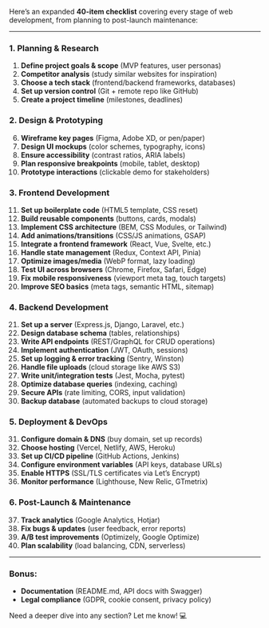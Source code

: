 Here’s an expanded **40-item checklist** covering every stage of web development, from planning to post-launch maintenance:  

---

### **1. Planning & Research**  
1. **Define project goals & scope** (MVP features, user personas)  
2. **Competitor analysis** (study similar websites for inspiration)  
3. **Choose a tech stack** (frontend/backend frameworks, databases)  
4. **Set up version control** (Git + remote repo like GitHub)  
5. **Create a project timeline** (milestones, deadlines)  

### **2. Design & Prototyping**  
6. **Wireframe key pages** (Figma, Adobe XD, or pen/paper)  
7. **Design UI mockups** (color schemes, typography, icons)  
8. **Ensure accessibility** (contrast ratios, ARIA labels)  
9. **Plan responsive breakpoints** (mobile, tablet, desktop)  
10. **Prototype interactions** (clickable demo for stakeholders)  

### **3. Frontend Development**  
11. **Set up boilerplate code** (HTML5 template, CSS reset)  
12. **Build reusable components** (buttons, cards, modals)  
13. **Implement CSS architecture** (BEM, CSS Modules, or Tailwind)  
14. **Add animations/transitions** (CSS/JS animations, GSAP)  
15. **Integrate a frontend framework** (React, Vue, Svelte, etc.)  
16. **Handle state management** (Redux, Context API, Pinia)  
17. **Optimize images/media** (WebP format, lazy loading)  
18. **Test UI across browsers** (Chrome, Firefox, Safari, Edge)  
19. **Fix mobile responsiveness** (viewport meta tag, touch targets)  
20. **Improve SEO basics** (meta tags, semantic HTML, sitemap)  

### **4. Backend Development**  
21. **Set up a server** (Express.js, Django, Laravel, etc.)  
22. **Design database schema** (tables, relationships)  
23. **Write API endpoints** (REST/GraphQL for CRUD operations)  
24. **Implement authentication** (JWT, OAuth, sessions)  
25. **Set up logging & error tracking** (Sentry, Winston)  
26. **Handle file uploads** (cloud storage like AWS S3)  
27. **Write unit/integration tests** (Jest, Mocha, pytest)  
28. **Optimize database queries** (indexing, caching)  
29. **Secure APIs** (rate limiting, CORS, input validation)  
30. **Backup database** (automated backups to cloud storage)  

### **5. Deployment & DevOps**  
31. **Configure domain & DNS** (buy domain, set up records)  
32. **Choose hosting** (Vercel, Netlify, AWS, Heroku)  
33. **Set up CI/CD pipeline** (GitHub Actions, Jenkins)  
34. **Configure environment variables** (API keys, database URLs)  
35. **Enable HTTPS** (SSL/TLS certificates via Let’s Encrypt)  
36. **Monitor performance** (Lighthouse, New Relic, GTmetrix)  

### **6. Post-Launch & Maintenance**  
37. **Track analytics** (Google Analytics, Hotjar)  
38. **Fix bugs & updates** (user feedback, error reports)  
39. **A/B test improvements** (Optimizely, Google Optimize)  
40. **Plan scalability** (load balancing, CDN, serverless)  

---

### **Bonus:**  
- **Documentation** (README.md, API docs with Swagger)  
- **Legal compliance** (GDPR, cookie consent, privacy policy)  

Need a deeper dive into any section? Let me know! 💻